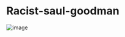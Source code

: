 # Racist-saul-goodman
![image](https://github.com/Lain-Iwakura01/Racist-saul-goodman/assets/167328253/4d9a3ebe-68ba-4788-aaae-2e36d44dcaec)
